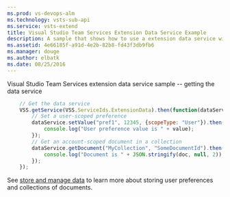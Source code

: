 ```yaml
---
ms.prod: vs-devops-alm
ms.technology: vsts-sub-api
ms.service: vsts-extend
title: Visual Studio Team Services Extension Data Service Example
description: A sample that shows how to use a extension data service with a Visual Studio Team Services extension
ms.assetid: 4e66185f-a91d-4e2b-82b8-fd43f3db9fb6
ms.manager: douge
ms.author: elbatk
ms.date: 08/25/2016
---
```


Visual Studio Team Services extension data service sample -- getting the data service

```js
	// Get the data service
	VSS.getService(VSS.ServiceIds.ExtensionData).then(function(dataService) {
		// Set a user-scoped preference
		dataService.setValue("pref1", 12345, {scopeType: "User"}).then(function(value) {
		    console.log("User preference value is " + value);
		});		
		// Get an account-scoped document in a collection
		dataService.getDocument("MyCollection", "SomeDocumentId").then(function(doc) {
		    console.log("Document is " + JSON.stringify(doc, null, 2));
		});
	});
```

See [store and manage data](../../../../develop/data-storage.md) to learn more about storing user preferences and collections of documents.
